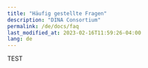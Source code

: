 ```yaml
---
title: "Häufig gestellte Fragen"
description: "DINA Consortium"
permalink: /de/docs/faq
last_modified_at: 2023-02-16T11:59:26-04:00
lang: de
---
```


TEST
